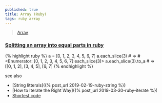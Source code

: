 ```yaml
---
published: true
title: Array (Ruby)
tags: ruby array
---
```

> [Array](https://ruby-doc.org/core-3.0.1/Array.html)

### [Splitting an array into equal parts in ruby](https://exceptionshub.com/splitting-an-array-into-equal-parts-in-ruby.html)

{% highlight ruby %}
a = [0, 1, 2, 3, 4, 5, 6, 7]
a.each_slice(3) # => #<Enumerator: [0, 1, 2, 3, 4, 5, 6, 7]:each_slice(3)>
a.each_slice(3).to_a # => [[0, 1, 2], [3, 4, 5], [6, 7]
{% endhighlight %}

see also
- [String litterals]({% post_url 2019-02-19-ruby-string %})
- [How to Iterate the Right Way]({% post_url 2019-03-30-ruby-iterate %})
- [Shortest code](2019-05-29-short-code-ruby)
